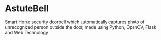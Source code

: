 # AstuteBell
Smart Home security doorbell which automatically captures photo of unrecognized person outside the door, made using Python, OpenCV, Flask  and Web Technology 

